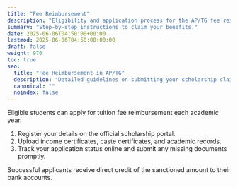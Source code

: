 ```yaml
---
title: "Fee Reimbursement"
description: "Eligibility and application process for the AP/TG fee reimbursement program."
summary: "Step-by-step instructions to claim your benefits."
date: 2025-06-06T04:50:00+00:00
lastmod: 2025-06-06T04:50:00+00:00
draft: false
weight: 970
toc: true
seo:
  title: "Fee Reimbursement in AP/TG"
  description: "Detailed guidelines on submitting your scholarship claims."
  canonical: ""
  noindex: false
---
```


Eligible students can apply for tuition fee reimbursement each academic year.

1. Register your details on the official scholarship portal.
2. Upload income certificates, caste certificates, and academic records.
3. Track your application status online and submit any missing documents promptly.

Successful applicants receive direct credit of the sanctioned amount to their bank accounts.
